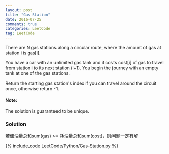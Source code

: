 ```yaml
---
layout: post
title: "Gas Station"
date: 2016-07-25
comments: true
categories: LeetCode
tag: LeetCode
---
```


There are N gas stations along a circular route, where the amount of gas at station i is gas[i].

You have a car with an unlimited gas tank and it costs cost[i] of gas to travel from station i to its next station (i+1). You begin the journey with an empty tank at one of the gas stations.

Return the starting gas station's index if you can travel around the circuit once, otherwise return -1.

#### Note:
The solution is guaranteed to be unique.

<!--more-->
### Solution
若储油量总和sum(gas) >= 耗油量总和sum(cost)，则问题一定有解

{% include_code LeetCode/Python/Gas-Station.py %}
